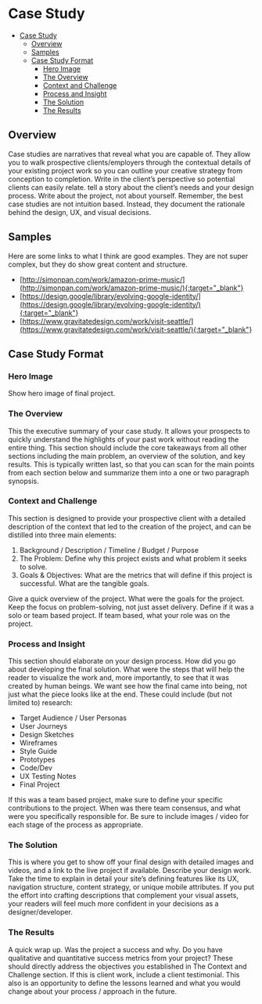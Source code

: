 # Case Study

- [Case Study](#case-study)
  - [Overview](#overview)
  - [Samples](#samples)
  - [Case Study Format](#case-study-format)
    - [Hero Image](#hero-image)
    - [The Overview](#the-overview)
    - [Context and Challenge](#context-and-challenge)
    - [Process and Insight](#process-and-insight)
    - [The Solution](#the-solution)
    - [The Results](#the-results)

## Overview

Case studies are narratives that reveal what you are capable of. They allow you to walk prospective clients/employers through the contextual details of your existing project work so you can outline your creative strategy from conception to completion. Write in the client’s perspective so potential clients can easily relate. tell a story about the client’s needs and your design process. Write about the project, not about yourself. Remember, the best case studies are not intuition based. Instead, they document the rationale behind the design, UX, and visual decisions.

## Samples

Here are some links to what I think are good examples. They are not super complex, but they do show great content and structure.

- [http://simonpan.com/work/amazon-prime-music/](http://simonpan.com/work/amazon-prime-music/){:target="_blank"}
- [https://design.google/library/evolving-google-identity/](https://design.google/library/evolving-google-identity/){:target="_blank"}
- [https://www.gravitatedesign.com/work/visit-seattle/](https://www.gravitatedesign.com/work/visit-seattle/){:target="_blank"}

## Case Study Format

### Hero Image

Show hero image of final project.

### The Overview

This the executive summary of your case study. It allows your prospects to quickly understand the highlights of your past work without reading the entire thing. This section should include the core takeaways from all other sections including the main problem, an overview of the solution, and key results. This is typically written last, so that you can scan for the main points from each section below and summarize them into a one or two paragraph synopsis.

### Context and Challenge

This section is designed to provide your prospective client with a detailed description of the context that led to the creation of the project, and can be distilled into three main elements:

1. Background / Description / Timeline / Budget / Purpose
1. The Problem: Define why this project exists and what problem it seeks to solve.
1. Goals & Objectives: What are the metrics that will define if this project is successful. What are the tangible goals.

Give a quick overview of the project. What were the goals for the project. Keep the focus on problem-solving, not just asset delivery. Define if it was a solo or team based project. If team based, what your role was on the project.

### Process and Insight

This section should elaborate on your design process. How did you go about developing the final solution. What were the steps that will help the reader to visualize the work and, more importantly, to see that it was created by human beings. We want see how the final came into being, not just what the piece looks like at the end. These could include (but not limited to) research:

- Target Audience / User Personas
- User Journeys
- Design Sketches
- Wireframes
- Style Guide
- Prototypes
- Code/Dev
- UX Testing Notes
- Final Project

If this was a team based project, make sure to define your specific contributions to the project. When was there team consensus, and what were you specifically responsible for. Be sure to include images / video for each stage of the process as appropriate.

### The Solution

This is where you get to show off your final design with detailed images and videos, and a link to the live project if available. Describe your design work. Take the time to explain in detail your site’s defining features like its UX, navigation structure, content strategy, or unique mobile attributes. If you put the effort into crafting descriptions that complement your visual assets, your readers will feel much more confident in your decisions as a designer/developer.

### The Results

A quick wrap up. Was the project a success and why. Do you have qualitative and quantitative success metrics from your project? These should directly address the objectives you established in The Context and Challenge section. If this is client work, include a client testimonial. This also is an opportunity to define the lessons learned and what you would change about your process / approach in the future.